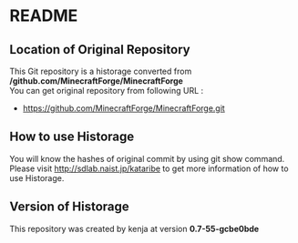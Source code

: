 # README
## Location of Original Repository
This Git repository is a historage converted from **/github.com/MinecraftForge/MinecraftForge**  
You can get original repository from following URL :

- https://github.com/MinecraftForge/MinecraftForge.git

## How to use Historage
You will know the hashes of original commit by using git show command.  
Please visit <http://sdlab.naist.jp/kataribe> to get more information of how to use Historage.

## Version of Historage
This repository was created by kenja at version **0.7-55-gcbe0bde**
